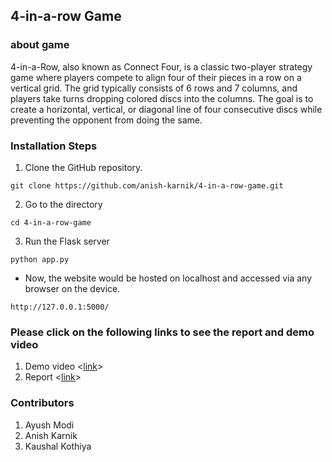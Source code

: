 ## 4-in-a-row Game

### about game
4-in-a-Row, also known as Connect Four, is a classic two-player strategy game where players compete to align four of their pieces in a row on a vertical grid. The grid typically consists of 6 rows and 7 columns, and players take turns dropping colored discs into the columns. The goal is to create a horizontal, vertical, or diagonal line of four consecutive discs while preventing the opponent from doing the same.

### Installation Steps

1. Clone the GitHub repository.
```
git clone https://github.com/anish-karnik/4-in-a-row-game.git
```
2. Go to the directory
```
cd 4-in-a-row-game
```
3. Run the Flask server
```
python app.py
```

- Now, the website would be hosted on localhost and accessed via any browser on the device.

```
http://127.0.0.1:5000/
```

### Please click on the following links to see the report and demo video

1. Demo video  <[link](https://youtu.be/OvOfzgSjkP0?si=v1LHQCsZg9fOQFtn)>
2. Report <[link](https://github.com/anish-karnik/4-in-a-row-game/blob/main/Project%20Report.pdf)>

### Contributors

1. Ayush Modi
2. Anish Karnik
3. Kaushal Kothiya




